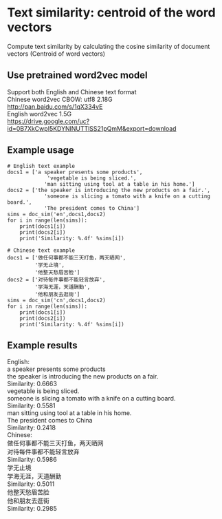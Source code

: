 # Text similarity: centroid of the word vectors
Compute text similarity by calculating the cosine similarity of document vectors (Centroid of word vectors)

## Use pretrained word2vec model
Support both English and Chinese text format   
Chinese word2vec CBOW: utf8  2.18G   
http://pan.baidu.com/s/1qX334vE     
English word2vec 1.5G     
https://drive.google.com/uc?id=0B7XkCwpI5KDYNlNUTTlSS21pQmM&export=download

## Example usage
    # English text example
    docs1 = ['a speaker presents some products',
                 'vegetable is being sliced.',
                'man sitting using tool at a table in his home.']
    docs2 = ['the speaker is introducing the new products on a fair.',
                'someone is slicing a tomato with a knife on a cutting board.',
                'The president comes to China']
    sims = doc_sim('en',docs1,docs2)
    for i in range(len(sims)):
        print(docs1[i])
        print(docs2[i])
        print('Similarity: %.4f' %sims[i])
        
    # Chinese text example
    docs1 = ['做任何事都不能三天打鱼，两天晒网', 
             '学无止境', 
             '他整天愁眉苦脸']
    docs2 = ['对待每件事都不能轻言放弃', 
             '学海无涯，天道酬勤',
             '他和朋友去逛街']
    sims = doc_sim('cn',docs1,docs2)
    for i in range(len(sims)):
        print(docs1[i])
        print(docs2[i])
        print('Similarity: %.4f' %sims[i])

## Example results
English:   
a speaker presents some products    
the speaker is introducing the new products on a fair.     
Similarity: 0.6663     
vegetable is being sliced.     
someone is slicing a tomato with a knife on a cutting board.     
Similarity: 0.5581     
man sitting using tool at a table in his home.     
The president comes to China     
Similarity: 0.2418    
Chinese:      
做任何事都不能三天打鱼，两天晒网        
对待每件事都不能轻言放弃     
Similarity: 0.5986      
学无止境      
学海无涯，天道酬勤       
Similarity: 0.5011      
他整天愁眉苦脸      
他和朋友去逛街      
Similarity: 0.2985
